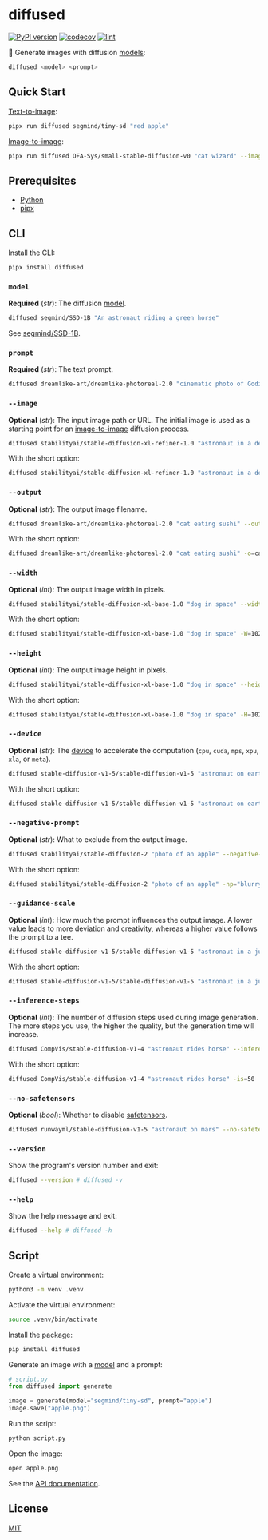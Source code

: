# diffused

[![PyPI version](https://badgen.net/pypi/v/diffused)](https://pypi.org/project/diffused/)
[![codecov](https://codecov.io/gh/ai-action/diffused/graph/badge.svg?token=fObC6rYkAJ)](https://codecov.io/gh/ai-action/diffused)
[![lint](https://github.com/ai-action/diffused/actions/workflows/lint.yml/badge.svg)](https://github.com/ai-action/diffused/actions/workflows/lint.yml)

🤗 Generate images with diffusion [models](https://huggingface.co/models):

```sh
diffused <model> <prompt>
```

## Quick Start

[Text-to-image](https://huggingface.co/docs/diffusers/using-diffusers/conditional_image_generation):

```sh
pipx run diffused segmind/tiny-sd "red apple"
```

[Image-to-image](https://huggingface.co/docs/diffusers/using-diffusers/img2img):

```sh
pipx run diffused OFA-Sys/small-stable-diffusion-v0 "cat wizard" --image=https://huggingface.co/datasets/huggingface/documentation-images/resolve/main/diffusers/cat.png
```

## Prerequisites

- [Python](https://www.python.org/)
- [pipx](https://pipx.pypa.io/)

## CLI

Install the CLI:

```sh
pipx install diffused
```

### `model`

**Required** (*str*): The diffusion [model](https://huggingface.co/models).

```sh
diffused segmind/SSD-1B "An astronaut riding a green horse"
```

See [segmind/SSD-1B](https://huggingface.co/segmind/SSD-1B).

### `prompt`

**Required** (*str*): The text prompt.

```sh
diffused dreamlike-art/dreamlike-photoreal-2.0 "cinematic photo of Godzilla eating sushi with a cat in a izakaya, 35mm photograph, film, professional, 4k, highly detailed"
```

### `--image`

**Optional** (*str*): The input image path or URL. The initial image is used as a starting point for an [image-to-image](https://huggingface.co/docs/diffusers/using-diffusers/img2img) diffusion process.

```sh
diffused stabilityai/stable-diffusion-xl-refiner-1.0 "astronaut in a desert" --image=https://huggingface.co/datasets/huggingface/documentation-images/resolve/main/diffusers/img2img-init.png
```

With the short option:

```sh
diffused stabilityai/stable-diffusion-xl-refiner-1.0 "astronaut in a desert" -i=./local/image.png
```

### `--output`

**Optional** (*str*): The output image filename.

```sh
diffused dreamlike-art/dreamlike-photoreal-2.0 "cat eating sushi" --output=cat.jpg
```

With the short option:

```sh
diffused dreamlike-art/dreamlike-photoreal-2.0 "cat eating sushi" -o=cat.jpg
```

### `--width`

**Optional** (*int*): The output image width in pixels.

```sh
diffused stabilityai/stable-diffusion-xl-base-1.0 "dog in space" --width=1024
```

With the short option:

```sh
diffused stabilityai/stable-diffusion-xl-base-1.0 "dog in space" -W=1024
```

### `--height`

**Optional** (*int*): The output image height in pixels.

```sh
diffused stabilityai/stable-diffusion-xl-base-1.0 "dog in space" --height=1024
```

With the short option:

```sh
diffused stabilityai/stable-diffusion-xl-base-1.0 "dog in space" -H=1024
```

### `--device`

**Optional** (*str*): The [device](https://pytorch.org/docs/stable/tensor_attributes.html#torch.device) to accelerate the computation (`cpu`, `cuda`, `mps`, `xpu`, `xla`, or `meta`).

```sh
diffused stable-diffusion-v1-5/stable-diffusion-v1-5 "astronaut on earth, 8k" --device=cuda
```

With the short option:

```sh
diffused stable-diffusion-v1-5/stable-diffusion-v1-5 "astronaut on earth, 8k" -d=cuda
```

### `--negative-prompt`

**Optional** (*str*): What to exclude from the output image.

```sh
diffused stabilityai/stable-diffusion-2 "photo of an apple" --negative-prompt="blurry, bright photo, red"
```

With the short option:

```sh
diffused stabilityai/stable-diffusion-2 "photo of an apple" -np="blurry, bright photo, red"
```

### `--guidance-scale`

**Optional** (*int*): How much the prompt influences the output image. A lower value leads to more deviation and creativity, whereas a higher value follows the prompt to a tee.

```sh
diffused stable-diffusion-v1-5/stable-diffusion-v1-5 "astronaut in a jungle" --guidance-scale=7.5
```

With the short option:

```sh
diffused stable-diffusion-v1-5/stable-diffusion-v1-5 "astronaut in a jungle" -gs=7.5
```

### `--inference-steps`

**Optional** (*int*): The number of diffusion steps used during image generation. The more steps you use, the higher the quality, but the generation time will increase.

```sh
diffused CompVis/stable-diffusion-v1-4 "astronaut rides horse" --inference-steps=50
```

With the short option:

```sh
diffused CompVis/stable-diffusion-v1-4 "astronaut rides horse" -is=50
```

### `--no-safetensors`

**Optional** (*bool*): Whether to disable [safetensors](https://huggingface.co/docs/diffusers/main/en/using-diffusers/using_safetensors).

```sh
diffused runwayml/stable-diffusion-v1-5 "astronaut on mars" --no-safetensors
```

### `--version`

Show the program's version number and exit:

```sh
diffused --version # diffused -v
```

### `--help`

Show the help message and exit:

```sh
diffused --help # diffused -h
```

## Script

Create a virtual environment:

```sh
python3 -m venv .venv
```

Activate the virtual environment:

```sh
source .venv/bin/activate
```

Install the package:

```sh
pip install diffused
```

Generate an image with a [model](https://huggingface.co/segmind/tiny-sd) and a prompt:

```py
# script.py
from diffused import generate

image = generate(model="segmind/tiny-sd", prompt="apple")
image.save("apple.png")
```

Run the script:

```sh
python script.py
```

Open the image:

```sh
open apple.png
```

See the [API documentation](https://ai-action.github.io/diffused/diffused/generate.html).

## License

[MIT](https://github.com/ai-action/diffused/blob/master/LICENSE)
